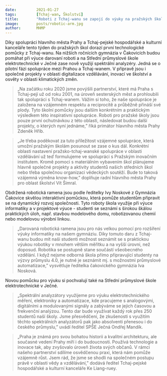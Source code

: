 ```yaml
---
date:         2021-01-27
tags:         [Tchaj-wan, Školství]
title:        "Roboti z Tchaj-wanu se zapojí do výuky na pražských školách"
image: 	      posts/robotic-arm.jpg
author:       MHMP
---
```


Díky spolupráci hlavního města Prahy a Tchaj-pejské hospodářské a kulturní kanceláře tento týden do pražských škol dorazí první technologické pomůcky z Tchaj-wanu. Na nižších ročnících gymnázia v Čakovicích budou pomáhat při výuce darovaní roboti a na Střední průmyslové škole elektrotechnické v Ječné zase nově využijí spektrální analyzéry. Jedná se o pilotní fázi spolupráce mezi Prahou a Tchaj-wanem. V přípravě jsou i společné projekty v oblasti digitalizace vzdělávání, inovací ve školství a osvěty v oblasti klimatických změn.

> „Na začátku roku 2020 jsme povýšili partnerství, které má Praha s Tchaj-pejí už od roku 2001, na úroveň sesterských měst a prohloubili tak spolupráci s Tchaj-wanem. Vážím si toho, že naše spolupráce je založena na vzájemném respektu a reciprocitě a průběžně přináší své plody. Tyto školní pomůcky jsou dalším konkrétním a praktickým výsledkem této inspirativní spolupráce. Roboti pro pražské školy jsou pouze první ochutnávkou z této oblasti, následovat budou další projekty, o kterých nyní jednáme,” říká primátor hlavního města Prahy Zdeněk Hřib. 

> „Je třeba poděkovat za tuto příležitost vzájemné spolupráce, která umožní pražským školám posunout se zase o kus dál. Konkrétní oblasti nastavení pražsko-tchaj-wanské spolupráce v oblasti vzdělávání už teď formulujeme ve spolupráci s Pražským inovačním institutem. Kromě pomoci s materiálním vybavením škol plánujeme hlavně společné projekty a aktivity studentů našich středních škol nebo třeba společnou organizaci vědeckých soutěží. Bude to taková vzájemná výměna know-how,” doplňuje radní hlavního města Prahy pro oblast školství Vít Šimral.

Obdržená robotická ramena jsou podle ředitelky Ivy Noskové z Gymnázia Čakovice skvělou interaktivní pomůckou, která pomůže studentům připravit se na dynamický rozvoj společnosti. Tyto roboty škola využije při výuce informatiky a v projektové výuce - studenti se seznámí s širokou škálou praktických úloh, např. stavbou modelového domu, robotizovanou chemií nebo modelovou výrobní linkou.

> „Darovaná robotická ramena jsou pro nás velkou pomocí pro rozšíření výuky informatiky na našem gymnáziu. Díky tomuto daru z Tchaj-wanu budou mít naši studenti možnost seznámit se s praktickou výukou robotiky v mnohem větším měřítku a na vyšší úrovni, než doposud. Robotika se postupně stane součástí všeobecného vzdělání. I když nejsme odborná škola přímo připravující studenty na výzvy průmyslu 4.0, je nutné je seznámit mj. s možnostmi průmyslové automatizace,” vysvětluje ředitelka čakovického gymnázia Iva Nosková. 

Novou pomůcku pro výuku si pochvalují také na Střední průmyslové škole elektrotechnické v Ječné. 

> „Spektrální analyzátory využijeme pro výuku elektrotechnického měření, elektroniky a automatizace, kde pracujeme s analogovými, digitálními a modulovanými signály a zabýváme se jejich časovou a frekvenční analýzou. Tento dar bude využívat každý rok přes 250 studentů naší školy. Jsme přesvědčeni, že zkušenosti s využitím těchto spektrálních analyzátorů pak jako absolventi přenesou i do českého průmyslu,” uvádí ředitel SPŠE Ječná Ondřej Mandík. 

> „Praha je známá pro svou bohatou historii a kvalitní architekturu, ale současné vedení Prahy míří i do budoucnosti. Používá technologie a inovace tak, aby zvyšovalo úroveň života svých občanů. V rámci našeho partnerství sdílíme osvědčenou praxi, která nám pomůže vzájemně růst. Jsem rád, že jsme se shodli na společném postupu právě v oblasti vědy a vzdělávání,” dodává ředitel Tchaj-pejské hospodářské a kulturní kanceláře Ke Liang-ruey.


